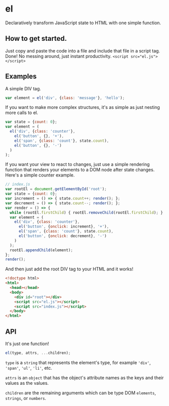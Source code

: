 # el
Declaratively transform JavaScript state to HTML with one simple function.

## How to get started.
Just copy and paste the code into a file and include that file in a script tag. Done! No messing around, just instant productivity.
`<script src="el.js"></script>`

## Examples
A simple DIV tag.
```javascript
var element = el('div', {class: 'message'}, 'hello');
```

If you want to make more complex structures, it's as simple as just nesting more calls to el.
```javascript
var state = {count: 0};
var element = (
  el('div', {class: 'counter'},
    el('button', {}, '+'),
    el('span', {class: 'count'}, state.count),
    el('button', {}, '-')
  )
);
```

If you want your view to react to changes, just use a simple rendering function that renders your elements to a DOM node after state changes. Here's a simple counter example.
```javascript
// index.js
var rootEl = document.getElementById('root');
var state = {count: 0};
var increment = () => { state.count++; render(); };
var decrement = () => { state.count--; render(); };
var render = () => {
  while (rootEl.firstChild) { rootEl.removeChild(rootEl.firstChild); }
  var element = (
    el('div', {class: 'counter'},
      el('button', {onclick: increment}, '+'),
      el('span', {class: 'count'}, state.count),
      el('button', {onclick: decrement}, '-')
    )
  );
  rootEl.appendChild(element);
};
render();
```
And then just add the root DIV tag to your HTML and it works!
```html
<!doctype html>
<html>
  <head></head>
  <body>
    <div id="root"></div>
    <script src="el.js"></script>
    <script src="index.js"></script>
  </body>
</html>
```

## API
It's just one function!
```javascript
el(type, attrs, ...children);
```
`type` is a `string` that represents the element's type, for example `'div'`, `'span'`, `'ul'`, `'li'`, etc.

`attrs` is an `object` that has the object's attribute names as the keys and their values as the values.

`children` are the remaining arguments which can be type DOM `elements`, `strings`, or `numbers`.

